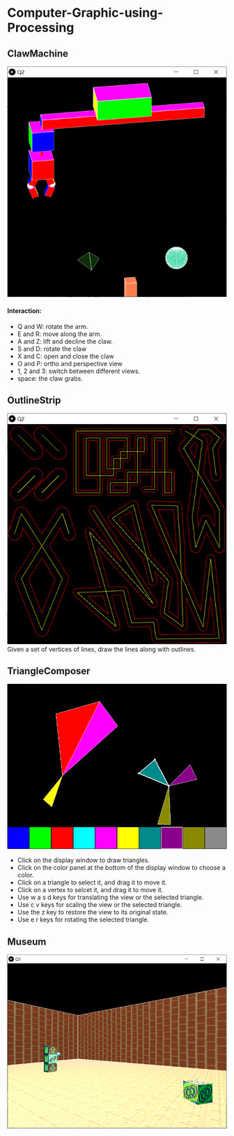 # Computer-Graphic-using-Processing

## ClawMachine
![alt text](https://github.com/powerseed/Computer-Graphic-using-Processing/blob/master/ClawMachine/ClawMachine.png "Logo Title Text 1")
#### Interaction:
* Q and W: rotate the arm.
* E and R: move along the arm.
* A and Z: lift and decline the claw.
* S and D: rotate the claw
* X and C: open and close the claw
* O and P: ortho and perspective view
* 1, 2 and 3: switch between different views.
* space: the claw grabs. 
## OutlineStrip
![alt text](https://github.com/powerseed/Computer-Graphic-using-Processing/blob/master/OutlineStrip/Outline%20Strip.png "Logo Title Text 1")
Given a set of vertices of lines, draw the lines along with outlines.
## TriangleComposer
![alt text](https://github.com/powerseed/Computer-Graphic-using-Processing/blob/master/TriangleComposer/TriangleComposer.png "Logo Title Text 1")
* Click on the display window to draw triangles.
* Click on the color panel at the bottom of the display window to choose a color.
* Click on a triangle to select it, and drag it to move it.
* Click on a vertex to selcet it, and drag it to move it.
* Use w a s d keys for translating the view or the selected triangle.
* Use c v keys for scaling the view or the selected triangle.
* Use the z key to restore the view to its original state.
* Use e r keys for rotating the selected triangle. 
## Museum
![alt text](https://github.com/powerseed/Computer-Graphic-using-Processing/blob/master/museum/museum.png "Logo Title Text 1")

